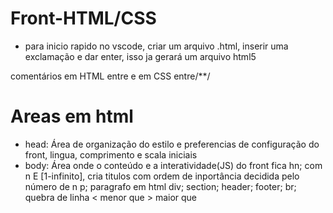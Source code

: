 # Front-HTML/CSS

- para inicio rapido no vscode, criar um arquivo .html, inserir uma exclamação e dar enter, isso ja gerará um arquivo html5

comentários em HTML entre <!----> e em CSS entre/**/

# Areas em html
- head: Área de organização do estilo e preferencias de configuração do front, lingua, comprimento e scala iniciais
- body: Área onde o conteúdo e a interatividade(JS) do front fica
    hn; com n E [1-infinito], cria titulos com ordem de inportância decidida pelo número de n
    p; paragrafo em html
    div; 
    section; 
    header;
    footer;
    br; quebra de linha
    &lt; menor que
    &gt; maior que